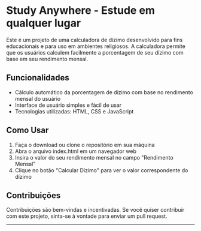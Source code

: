 # Study Anywhere - Estude em qualquer lugar

Este é um projeto de uma calculadora de dízimo 
desenvolvido para fins educacionais e para uso em ambientes religiosos.
A calculadora permite que os usuários calculem facilmente a porcentagem de seu dízimo com base em seu rendimento mensal.


## Funcionalidades

* Cálculo automático da porcentagem de dízimo com base no rendimento mensal do usuário
* Interface de usuário simples e fácil de usar
* Tecnologias utilizadas: HTML, CSS e JavaScript


## Como Usar

1. Faça o download ou clone o repositório em sua máquina
2. Abra o arquivo index.html em um navegador web
3. Insira o valor do seu rendimento mensal no campo "Rendimento Mensal"
4. Clique no botão "Calcular Dízimo" para ver o valor correspondente do dízimo



## Contribuições

Contribuições são bem-vindas e incentivadas. 
Se você quiser contribuir com este projeto, sinta-se à vontade para enviar um pull request.

---
